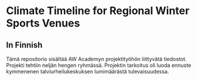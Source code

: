 # Climate Timeline for Regional Winter Sports Venues

## In Finnish
Tämä repositorio sisältää AW Academyn projektityöhön liittyvätä tiedostot. Projekti tehtiin neljän hengen ryhmässä. Projektin tarkoitus oli luoda ennuste kymmenenen talviurheilukeskuksen lumimäärästä tulevaisuudessa.
